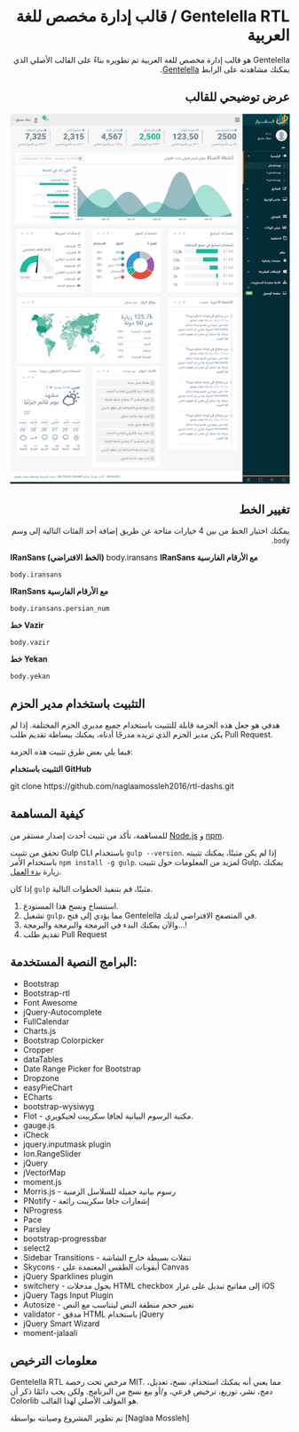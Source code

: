 <div dir="RTL" align="right" style="direction:rtl;text-align:right;">

# Gentelella RTL / قالب إدارة مخصص للغة العربية

Gentelella هو قالب إدارة مخصص للغة العربية تم تطويره بناءً على القالب الأصلي الذي يمكنك مشاهدته على الرابط [Gentelella](https://github.com/puikinsh/gentelella).

## عرض توضيحي للقالب
![Gentelella Bootstrap Admin Template](./documentation/images/demo-template.png "عرض متصفح لقالب Gentelella RTL")



## تغيير الخط

يمكنك اختيار الخط من بين 4 خيارات متاحة عن طريق إضافة أحد الفئات التالية إلى وسم `body`.

<div dir="LTR" align="left" style="direction:ltr;text-align:left;">

**IRanSans (الخط الافتراضي)**
body.iransans
**IRanSans مع الأرقام الفارسية**
```
body.iransans
```


**IRanSans مع الأرقام الفارسية**


```
body.iransans.persian_num
```


**خط Vazir**


```
body.vazir
```


**خط Yekan**


```
body.yekan
```

</div>

</div>

## التثبيت باستخدام مدير الحزم

هدفي هو جعل هذه الحزمة قابلة للتثبيت باستخدام جميع مديري الحزم المختلفة. إذا لم يكن مدير الحزم الذي تريده مدرجًا أدناه، يمكنك ببساطة تقديم طلب Pull Request.

فيما يلي بعض طرق تثبيت هذه الحزمة:



**التثبيت باستخدام GitHub**

<div dir="LTR" align="left" style="direction:ltr;text-align:left;">
git clone https://github.com/naglaamossleh2016/rtl-dashs.git




</div>

## كيفية المساهمة
للمساهمة، تأكد من تثبيت أحدث إصدار مستقر من [Node.js](https://nodejs.org/) و [npm](https://npmjs.com).

تحقق من تثبيت Gulp CLI باستخدام `gulp --version`. إذا لم يكن مثبتًا، يمكنك تثبيته باستخدام الأمر `npm install -g gulp`. لمزيد من المعلومات حول تثبيت Gulp، يمكنك زيارة [بدء العمل](https://github.com/gulpjs/gulp/blob/master/docs/getting-started.md).

إذا كان `gulp` مثبتًا، قم بتنفيذ الخطوات التالية.

1. استنساخ ونسخ هذا المستودع.
2. تشغيل `gulp`، مما يؤدي إلى فتح Gentelella في المتصفح الافتراضي لديك.
3. والآن يمكنك البدء في البرمجة والبرمجة والبرمجة...!
4. تقديم طلب Pull Request

## البرامج النصية المستخدمة:
<div dir="LTR" align="left" style="direction:ltr;text-align:left;">

* Bootstrap
* Bootstrap-rtl
* Font Awesome
* jQuery-Autocomplete
* FullCalendar
* Charts.js
* Bootstrap Colorpicker
* Cropper
* dataTables
* Date Range Picker for Bootstrap
* Dropzone
* easyPieChart
* ECharts
* bootstrap-wysiwyg
* Flot - مكتبة الرسوم البيانية لجافا سكريبت لجيكويري.
* gauge.js
* iCheck
* jquery.inputmask plugin
* Ion.RangeSlider
* jQuery
* jVectorMap
* moment.js
* Morris.js - رسوم بيانية جميلة للسلاسل الزمنية
* PNotify - إشعارات جافا سكريبت رائعة
* NProgress
* Pace
* Parsley
* bootstrap-progressbar
* select2
* Sidebar Transitions - تنقلات بسيطة خارج الشاشة
* Skycons - أيقونات الطقس المعتمدة على Canvas
* jQuery Sparklines plugin
* switchery - يحول مدخلات HTML checkbox إلى مفاتيح تبديل على غرار iOS
* jQuery Tags Input Plugin
* Autosize - تغيير حجم منطقة النص ليتناسب مع النص
* validator - مدقق HTML باستخدام jQuery
* jQuery Smart Wizard
* moment-jalaali

</div>



<div dir="LTR" align="left" style="direction:ltr;text-align:left;">

## معلومات الترخيص


Gentelella RTL مرخص تحت رخصة MIT. مما يعني أنه يمكنك استخدام، نسخ، تعديل، دمج، نشر، توزيع، ترخيص فرعي، و/أو بيع نسخ من البرنامج. ولكن يجب دائمًا ذكر أن Colorlib هو المؤلف الأصلي لهذا القالب.

تم تطوير المشروع وصيانته بواسطة [Naglaa Mossleh]
</div>
</div>
